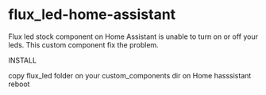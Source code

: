 # flux_led-home-assistant

Flux led stock component on Home Assistant is unable to turn on or off your leds.
This custom component fix the problem.


INSTALL

copy flux_led folder on your custom_components dir on Home hasssistant
reboot

